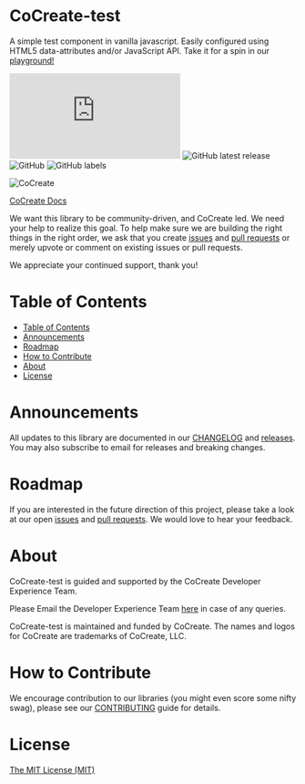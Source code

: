 # CoCreate-test
A simple test component in vanilla javascript. Easily configured using HTML5 data-attributes and/or JavaScript API. Take it for a spin in our [playground!](https://cocreate.app/docs/test)

![GitHub file size in bytes](https://img.shields.io/github/size/CoCreate-app/CoCreate-test/dist/CoCreate-test.min.js?label=minified%20size&style=for-the-badge) 
![GitHub latest release](https://img.shields.io/github/v/release/CoCreate-app/CoCreate-test?style=for-the-badge)
![GitHub](https://img.shields.io/github/license/CoCreate-app/CoCreate-test?style=for-the-badge) 
![GitHub labels](https://img.shields.io/github/labels/CoCreate-app/CoCreate-test/help%20wanted?style=for-the-badge)

![CoCreate](https://cdn.cocreate.app/logo.png)

[CoCreate Docs](https://cocreate.app/docs/test)


We want this library to be community-driven, and CoCreate led. We need your help to realize this goal. To help make sure we are building the right things in the right order, we ask that you create [issues](https://github.com/CoCreate-app/Realtime_Admin_CRM_and_CMS/issues) and [pull requests](https://github.com/CoCreate-app/Realtime_Admin_CRM_and_CMS/pulls) or merely upvote or comment on existing issues or pull requests.

We appreciate your continued support, thank you!

# Table of Contents

- [Table of Contents](#table-of-contents)
- [Announcements](#announcements)
- [Roadmap](#roadmap)
- [How to Contribute](#how-to-contribute)
- [About](#about)
- [License](#license)

<a name="announcements"></a>
# Announcements

All updates to this library are documented in our [CHANGELOG](https://github.com/CoCreate-app/CoCreate-test/blob/master/CHANGELOG.md) and [releases](https://github.com/CoCreate-app/CoCreate-test/releases). You may also subscribe to email for releases and breaking changes. 

<a name="roadmap"></a>
# Roadmap

If you are interested in the future direction of this project, please take a look at our open [issues](https://github.com/CoCreate-app/CoCreate-test/issues) and [pull requests](https://github.com/CoCreate-app/CoCreate-test/pulls). We would love to hear your feedback.


<a name="about"></a>
# About

CoCreate-test is guided and supported by the CoCreate Developer Experience Team.

Please Email the Developer Experience Team [here](mailto:develop@cocreate.app) in case of any queries.

CoCreate-test is maintained and funded by CoCreate. The names and logos for CoCreate are trademarks of CoCreate, LLC.

<a name="contribute"></a>
# How to Contribute

We encourage contribution to our libraries (you might even score some nifty swag), please see our [CONTRIBUTING](https://github.com/CoCreate-app/CoCreate-test/blob/master/CONTRIBUTING.md) guide for details.

# License
[The MIT License (MIT)](https://github.com/CoCreate-app/CoCreate-test/blob/master/LICENSE)

